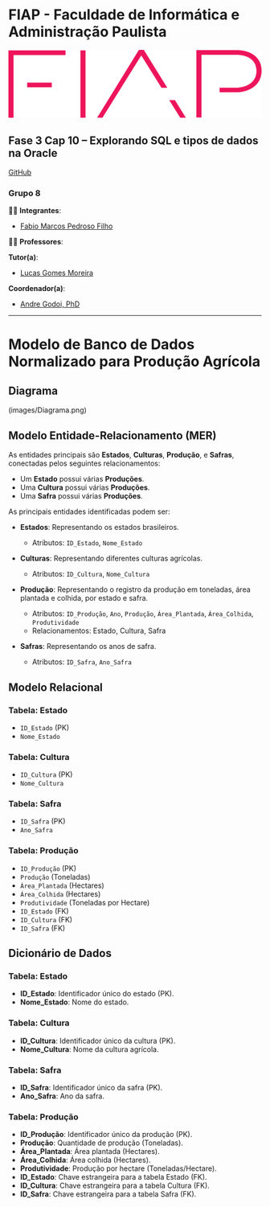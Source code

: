 # FIAP - Faculdade de Informática e Administração Paulista
[![FIAP Logo](images/logo-fiap.png)](https://www.fiap.com.br)

## Fase 3 Cap 10 – Explorando SQL e tipos de dados na Oracle
[GitHub](https://github.com/pedrosof/Fase3_Cap10)

### Grupo 8

👨‍🎓 **Integrantes**:
- [Fabio Marcos Pedroso Filho](https://www.linkedin.com/in/pedrosof/)

👩‍🏫 **Professores**:

**Tutor(a)**:
- [Lucas Gomes Moreira](https://www.linkedin.com/in/lucas-gomes-moreira-15a8452a/)

**Coordenador(a)**:
- [Andre Godoi, PhD](https://www.linkedin.com/in/profandregodoi/)

---

# Modelo de Banco de Dados Normalizado para Produção Agrícola

## Diagrama
(images/Diagrama.png)

## Modelo Entidade-Relacionamento (MER)

As entidades principais são **Estados**, **Culturas**, **Produção**, e **Safras**, conectadas pelos seguintes relacionamentos:

- Um **Estado** possui várias **Produções**.
- Uma **Cultura** possui várias **Produções**.
- Uma **Safra** possui várias **Produções**.

As principais entidades identificadas podem ser:

- **Estados**: Representando os estados brasileiros.
  - Atributos: `ID_Estado`, `Nome_Estado`
  
- **Culturas**: Representando diferentes culturas agrícolas.
  - Atributos: `ID_Cultura`, `Nome_Cultura`

- **Produção**: Representando o registro da produção em toneladas, área plantada e colhida, por estado e safra.
  - Atributos: `ID_Produção`, `Ano`, `Produção`, `Área_Plantada`, `Área_Colhida`, `Produtividade`
  - Relacionamentos: Estado, Cultura, Safra

- **Safras**: Representando os anos de safra.
  - Atributos: `ID_Safra`, `Ano_Safra`

## Modelo Relacional

### Tabela: Estado
- `ID_Estado` (PK)
- `Nome_Estado`

### Tabela: Cultura
- `ID_Cultura` (PK)
- `Nome_Cultura`

### Tabela: Safra
- `ID_Safra` (PK)
- `Ano_Safra`

### Tabela: Produção
- `ID_Produção` (PK)
- `Produção` (Toneladas)
- `Área_Plantada` (Hectares)
- `Área_Colhida` (Hectares)
- `Produtividade` (Toneladas por Hectare)
- `ID_Estado` (FK)
- `ID_Cultura` (FK)
- `ID_Safra` (FK)

## Dicionário de Dados

### Tabela: Estado
- **ID_Estado**: Identificador único do estado (PK).
- **Nome_Estado**: Nome do estado.

### Tabela: Cultura
- **ID_Cultura**: Identificador único da cultura (PK).
- **Nome_Cultura**: Nome da cultura agrícola.

### Tabela: Safra
- **ID_Safra**: Identificador único da safra (PK).
- **Ano_Safra**: Ano da safra.

### Tabela: Produção
- **ID_Produção**: Identificador único da produção (PK).
- **Produção**: Quantidade de produção (Toneladas).
- **Área_Plantada**: Área plantada (Hectares).
- **Área_Colhida**: Área colhida (Hectares).
- **Produtividade**: Produção por hectare (Toneladas/Hectare).
- **ID_Estado**: Chave estrangeira para a tabela Estado (FK).
- **ID_Cultura**: Chave estrangeira para a tabela Cultura (FK).
- **ID_Safra**: Chave estrangeira para a tabela Safra (FK).
